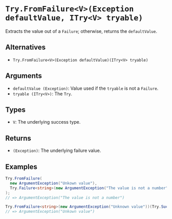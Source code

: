 # `Try.FromFailure<V>(Exception defaultValue, ITry<V> tryable)`

Extracts the value out of a `Failure`; otherwise, returns the `defaultValue`.

## Alternatives

* `Try.FromFailure<V>(Exception defaultValue)(ITry<V> tryable)`

## Arguments

* `defaultValue (Exception)`: Value used if the `tryable` is not a `Failure`.
* `tryable (ITry<V>)`: The `Try`.

## Types

* `V`: The underlying success type.

## Returns

* `(Exception)`: The underlying failure value.

## Examples

```csharp
Try.FromFailure(
  new ArgumentException("Unkown value"),
  Try.Failure<string>(new ArgumentException("The value is not a number"))
);
// => ArgumentException("The value is not a number")

Try.FromFailure<string>(new ArgumentException("Unknown value"))(Try.Success<string>("a"));
// => ArgumentException("Unkown value")
```

